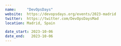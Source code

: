 ```yaml
---
name:     "DevOpsDays"
website:  https://devopsdays.org/events/2023-madrid
twitter:  https://twitter.com/DevOpsDaysMad
location: Madrid, Spain

date_start: 2023-10-06
date_end:   2023-10-06
---
```

